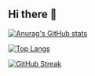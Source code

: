 ## Hi there 👋

[![Anurag's GitHub stats](https://github-readme-stats.vercel.app/api?username=cyrilgagnaire&hide=stars&show_icons=true&theme=transparent&hide_border=true)](https://github.com/anuraghazra/github-readme-stats)

[![Top Langs](https://github-readme-stats.vercel.app/api/top-langs/?username=cyrilgagnaire&theme=transparent&hide_border=true)](https://github.com/anuraghazra/github-readme-stats)

[![GitHub Streak](https://github-readme-streak-stats.herokuapp.com?user=cyrilgagnaire&theme=transparent&hide_border=true&date_format=j%20M%5B%20Y%5D&exclude_days=Sun%2CSat)](https://git.io/streak-stats)

<!--
**cyrilgagnaire/cyrilgagnaire** is a ✨ _special_ ✨ repository because its `README.md` (this file) appears on your GitHub profile.

Here are some ideas to get you started:

- 🔭 I’m currently working on ...
- 🌱 I’m currently learning ...
- 👯 I’m looking to collaborate on ...
- 🤔 I’m looking for help with ...
- 💬 Ask me about ...
- 📫 How to reach me: ...
- 😄 Pronouns: ...
- ⚡ Fun fact: ...
-->
